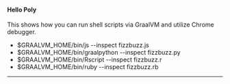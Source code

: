 #### Hello Poly

This shows how you can run shell scripts via GraalVM and utilize Chrome debugger.

- $GRAALVM_HOME/bin/js          --inspect fizzbuzz.js
- $GRAALVM_HOME/bin/graalpython --inspect fizzbuzz.py
- $GRAALVM_HOME/bin/Rscript     --inspect fizzbuzz.r
- $GRAALVM_HOME/bin/ruby        --inspect fizzbuzz.rb

---
